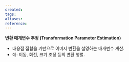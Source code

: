 ```yaml
---
created: 
tags: 
aliases: 
reference:
---
```

**변환 매개변수 추정 (Transformation Parameter Estimation)**

- 대응점 집합을 기반으로 이미지 변환을 설명하는 매개변수 계산.
- 예: 이동, 회전, 크기 조정 등의 변환 행렬.